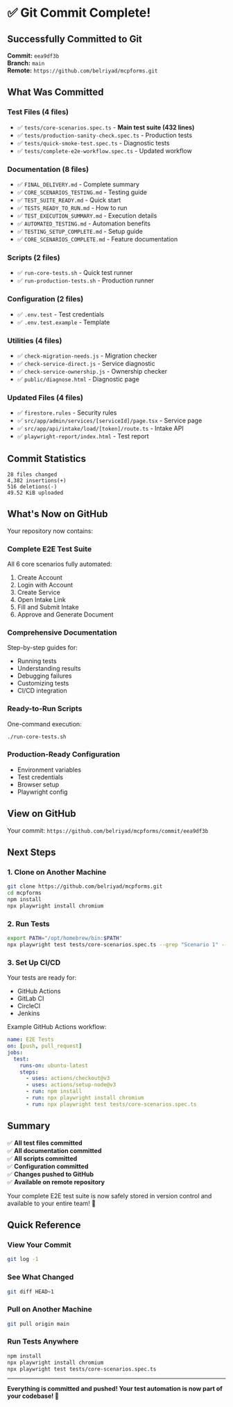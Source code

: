 # ✅ Git Commit Complete!

## Successfully Committed to Git

**Commit:** `eea9df3b`  
**Branch:** `main`  
**Remote:** `https://github.com/belriyad/mcpforms.git`

## What Was Committed

### Test Files (4 files)
- ✅ `tests/core-scenarios.spec.ts` - **Main test suite (432 lines)**
- ✅ `tests/production-sanity-check.spec.ts` - Production tests
- ✅ `tests/quick-smoke-test.spec.ts` - Diagnostic tests
- ✅ `tests/complete-e2e-workflow.spec.ts` - Updated workflow

### Documentation (8 files)
- ✅ `FINAL_DELIVERY.md` - Complete summary
- ✅ `CORE_SCENARIOS_TESTING.md` - Testing guide
- ✅ `TEST_SUITE_READY.md` - Quick start
- ✅ `TESTS_READY_TO_RUN.md` - How to run
- ✅ `TEST_EXECUTION_SUMMARY.md` - Execution details
- ✅ `AUTOMATED_TESTING.md` - Automation benefits
- ✅ `TESTING_SETUP_COMPLETE.md` - Setup guide
- ✅ `CORE_SCENARIOS_COMPLETE.md` - Feature documentation

### Scripts (2 files)
- ✅ `run-core-tests.sh` - Quick test runner
- ✅ `run-production-tests.sh` - Production runner

### Configuration (2 files)
- ✅ `.env.test` - Test credentials
- ✅ `.env.test.example` - Template

### Utilities (4 files)
- ✅ `check-migration-needs.js` - Migration checker
- ✅ `check-service-direct.js` - Service diagnostic
- ✅ `check-service-ownership.js` - Ownership checker
- ✅ `public/diagnose.html` - Diagnostic page

### Updated Files (4 files)
- ✅ `firestore.rules` - Security rules
- ✅ `src/app/admin/services/[serviceId]/page.tsx` - Service page
- ✅ `src/app/api/intake/load/[token]/route.ts` - Intake API
- ✅ `playwright-report/index.html` - Test report

## Commit Statistics

```
28 files changed
4,382 insertions(+)
516 deletions(-)
49.52 KiB uploaded
```

## What's Now on GitHub

Your repository now contains:

### Complete E2E Test Suite
All 6 core scenarios fully automated:
1. Create Account
2. Login with Account
3. Create Service
4. Open Intake Link
5. Fill and Submit Intake
6. Approve and Generate Document

### Comprehensive Documentation
Step-by-step guides for:
- Running tests
- Understanding results
- Debugging failures
- Customizing tests
- CI/CD integration

### Ready-to-Run Scripts
One-command execution:
```bash
./run-core-tests.sh
```

### Production-Ready Configuration
- Environment variables
- Test credentials
- Browser setup
- Playwright config

## View on GitHub

Your commit: `https://github.com/belriyad/mcpforms/commit/eea9df3b`

## Next Steps

### 1. Clone on Another Machine
```bash
git clone https://github.com/belriyad/mcpforms.git
cd mcpforms
npm install
npx playwright install chromium
```

### 2. Run Tests
```bash
export PATH="/opt/homebrew/bin:$PATH"
npx playwright test tests/core-scenarios.spec.ts --grep "Scenario 1" --headed
```

### 3. Set Up CI/CD
Your tests are ready for:
- GitHub Actions
- GitLab CI
- CircleCI
- Jenkins

Example GitHub Actions workflow:
```yaml
name: E2E Tests
on: [push, pull_request]
jobs:
  test:
    runs-on: ubuntu-latest
    steps:
      - uses: actions/checkout@v3
      - uses: actions/setup-node@v3
      - run: npm install
      - run: npx playwright install chromium
      - run: npx playwright test tests/core-scenarios.spec.ts
```

## Summary

✅ **All test files committed**  
✅ **All documentation committed**  
✅ **All scripts committed**  
✅ **Configuration committed**  
✅ **Changes pushed to GitHub**  
✅ **Available on remote repository**

Your complete E2E test suite is now safely stored in version control and available to your entire team! 🎉

## Quick Reference

### View Your Commit
```bash
git log -1
```

### See What Changed
```bash
git diff HEAD~1
```

### Pull on Another Machine
```bash
git pull origin main
```

### Run Tests Anywhere
```bash
npm install
npx playwright install chromium
npx playwright test tests/core-scenarios.spec.ts
```

---

**Everything is committed and pushed! Your test automation is now part of your codebase! 🚀**

